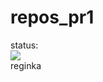 # repos_pr1
status: <br>
![](https://github.com/reqinald14/repos_pr1/actions/workflows/my_github_actions/barge.svg?branch=main") <br>
reginka
